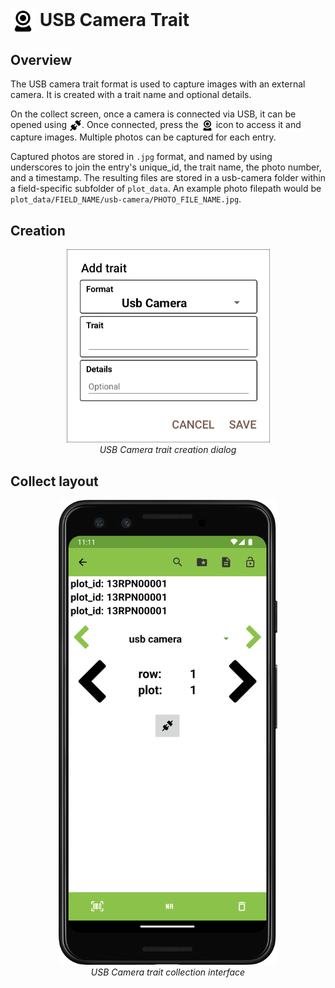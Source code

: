 <img ref="usb_camera" style="vertical-align: middle;" src="_static/icons/formats/webcam.png" width="40px"> USB Camera Trait
===========================================================================

Overview
--------

The USB camera trait format is used to capture images with an external
camera. It is created with a trait name and optional details.

On the collect screen, once a camera is connected via USB, it can be
opened using
<img ref="connect" style="vertical-align: middle;" src="_static/icons/formats/connection.png" width="20px">. Once
connected, press the
<img ref="usb_camera" style="vertical-align: middle;" src="_static/icons/formats/webcam.png" width="20px"> icon to
access it and capture images. Multiple photos can be captured for each
entry.

Captured photos are stored in `.jpg` format, and named by using underscores to join the entry's unique_id, the trait name, the photo number, and a timestamp. The resulting files are stored in a usb-camera folder within a field-specific subfolder of `plot_data`. An example photo filepath would be `plot_data/FIELD_NAME/usb-camera/PHOTO_FILE_NAME.jpg`.

Creation
--------

<figure align="center" class="image">
  <img src="_static/images/traits/formats/create_usb_camera.png" width="325px"> 
  <figcaption><i>USB Camera trait creation dialog</i></figcaption> 
</figure>

Collect layout
--------------

<figure align="center" class="image">
  <img src="_static/images/traits/formats/collect_usb_camera_framed.png" width="350px"> 
  <figcaption><i>USB Camera trait collection interface</i></figcaption> 
</figure>
